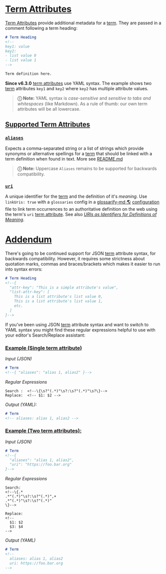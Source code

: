 # [Term Attributes](#term-attributes)

[Term Attributes][1] provide additional metadata for a [term][2]. They are passed in a comment following a term heading:

```md
# Term Heading
<!--
key1: value
key2:
- list value 0
- list value 1
-->

Term definition here.
```

**Since v6.3.0** [term attributes][1] use YAML syntax. The example shows two [term][2] attributes `key1` and `key2` where `key2` has multiple attribute values.

> **ⓘ Note:** YAML syntax is *case-sensitive* and *sensitive to tabs and whitespaces* (like Markdown). As a rule of thumb: our own term attributes will be all lowercase.

## [Supported Term Attributes](#supported-term-attributes)

### [`aliases`](#aliases)

Expects a comma-separated string or a list of strings which provide synonyms or alternative spellings for a [term][2] that should be linked with a term definition when found in text. More see [README.md][3]

> **ⓘ Note:** Uppercase `Aliases` remains to be supported for backwards compatibility.

### [`uri`](#uri)

A unique identifier for the [term][2] and the definition of it's *meaning*. Use `linkUris: true` with a `glossaries` config in a [glossarify-md 🌎][4] [configuration][5] file to link term occurrences to an authoritative definition on the web using the term's `uri` [term attribute][6]. See also *[URIs as Identifiers for Definitions of Meaning][7]*.

# [Addendum](#addendum)

There's going to be continued support for JSON [term][2] attribute syntax, for backwards compatibility. However, it requires some strictness about quotation marks, commas and braces/brackets which makes it easier to run into syntax errors:

```md
# Term Heading
<!--{
  "attr-key": "This is a simple attribute's value",
  "list-attr-key": [
    This is a list attribute's list value 0,
    This is a list attribute's list value 1,
    etc.
  ]
}-->
```

If you've been using JSON [term][2] attribute syntax and want to switch to YAML syntax you might find these regular expressions helpful to use with your editor's Search/Replace assistant:

### [Example (Single term attribute)](#example-single-term-attribute)

*Input (JSON)*

```md
# Term
<!--{ "aliases": "alias 1, alias2" }-->
```

*Regular Expressions*

    Search :  <!--\{\s?"(.*)"\s?:\s?"(.*)"\s?\}-->
    Replace:  <!-- $1: $2 -->

*Output (YAML):*

```md
# Term
<!-- aliases: alias 1, alias2 -->
```

### [Example (Two term attributes):](#example-two-term-attributes)

*Input (JSON)*

```md
# Term
<!--{
  "aliases": "alias 1, alias2",
  "uri": "https://foo.bar.org"
}-->
```

*Regular Expressions*

    Search:
    <!--\{.*
    .*"(.*)"\s?:\s?"(.*)",+
    .*"(.*)"\s?:\s?"(.*)"
    \}-->

    Replace:
    <!--
      $1: $2
      $3: $4
    -->

*Output (YAML)*

```md
# Term
<!--
  aliases: alias 1, alias2
  uri: https://foo.bar.org
-->
```

[1]: https://github.com/about-code/glossarify-md/tree/master/doc/term-attributes.md

[2]: ./glossary.md#term "Terms are headings in a markdown file which has been configured to be a glossary file."

[3]: https://github.com/about-code/glossarify-md/tree/master/README.md

[4]: https://github.com/about-code/glossarify-md "This project."

[5]: https://github.com/about-code/glossarify-md/tree/master/conf/README.md

[6]: ./glossary.md#term-attribute "Term Attributes are passed in a comment following a term's heading."

[7]: https://github.com/about-code/glossarify-md/tree/master/doc/vocabulary-uris.md
